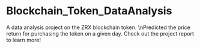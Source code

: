 # Blockchain_Token_DataAnalysis
A data analysis project on the ZRX blockchain token. \nPredicted the price return for purchasing the token on a given day.
Check out the project report to learn more!
